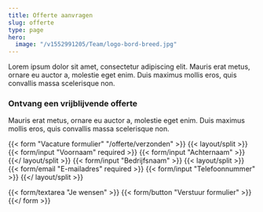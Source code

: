 ```yaml
---
title: Offerte aanvragen
slug: offerte
type: page
hero:
  image: "/v1552991205/Team/logo-bord-breed.jpg"
---
```


Lorem ipsum dolor sit amet, consectetur adipiscing elit. Mauris erat metus, ornare eu auctor a, molestie eget enim. Duis maximus mollis eros, quis convallis massa scelerisque non.


### Ontvang een vrijblijvende offerte

Mauris erat metus, ornare eu auctor a, molestie eget enim. Duis maximus mollis eros, quis convallis massa scelerisque non.

{{< form "Vacature formulier" "/offerte/verzonden" >}}
  {{< layout/split >}}
    {{< form/input "Voornaam" required   >}}
    {{< form/input "Achternaam"  >}}
  {{</ layout/split >}}
  {{< form/input "Bedrijfsnaam"  >}}
  {{< layout/split >}}
    {{< form/email "E-mailadres" required  >}}
    {{< form/input "Telefoonnummer"  >}}
  {{</ layout/split >}}

  {{< form/textarea "Je wensen"  >}}
  {{< form/button "Verstuur formulier"  >}}
{{</ form >}}